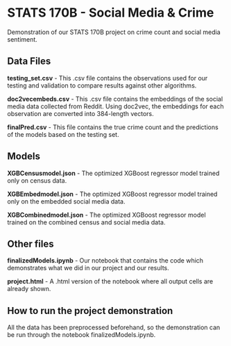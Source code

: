 # STATS 170B - Social Media & Crime
Demonstration of our STATS 170B project on crime count and social media sentiment.


## Data Files
**testing_set.csv** - This .csv file contains the observations used for our testing and validation to compare results against other algorithms.

**doc2vecembeds.csv** - This .csv file contains the embeddings of the social media data collected from Reddit. Using doc2vec, the embeddings for each observation are converted into 384-length vectors.

**finalPred.csv** - This file contains the true crime count and the predictions of the models based on the testing set.

## Models
**XGBCensusmodel.json** - The optimized XGBoost regressor model trained only on census data.

**XGBEmbedmodel.json** - The optimized XGBoost regressor model trained only on the embedded social media data.

**XGBCombinedmodel.json** - The optimized XGBoost regressor model trained on the combined census and social media data.

## Other files
**finalizedModels.ipynb** - Our notebook that contains the code which demonstrates what we did in our project and our results.

**project.html** - A .html version of the notebook where all output cells are already shown.

## How to run the project demonstration
All the data has been preprocessed beforehand, so the demonstration can be run through the notebook finalizedModels.ipynb.
